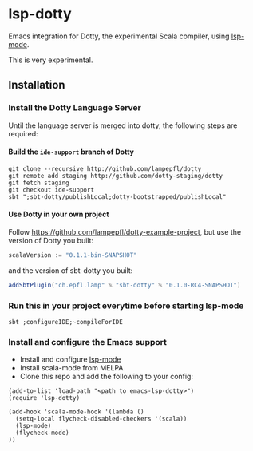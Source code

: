 # lsp-dotty

Emacs integration for Dotty, the experimental Scala compiler, using [lsp-mode](https://github.com/emacs-lsp/lsp-mode).

This is very experimental.

## Installation

### Install the Dotty Language Server
Until the language server is merged into dotty, the following steps are required:

#### Build the `ide-support` branch of Dotty

```shell
git clone --recursive http://github.com/lampepfl/dotty
git remote add staging http://github.com/dotty-staging/dotty
git fetch staging
git checkout ide-support
sbt ";sbt-dotty/publishLocal;dotty-bootstrapped/publishLocal"
```

#### Use Dotty in your own project

Follow https://github.com/lampepfl/dotty-example-project, but use the version of Dotty you built:
```scala
scalaVersion := "0.1.1-bin-SNAPSHOT"
```
and the version of sbt-dotty you built:

```scala
addSbtPlugin("ch.epfl.lamp" % "sbt-dotty" % "0.1.0-RC4-SNAPSHOT")
```

### Run this in your project everytime before starting lsp-mode
```shell
sbt ;configureIDE;~compileForIDE
```

### Install and configure the Emacs support


- Install and configure [lsp-mode](https://github.com/emacs-lsp/lsp-mode)
- Install scala-mode from MELPA
- Clone this repo and add the following to your config:

```emacs-lisp
(add-to-list 'load-path "<path to emacs-lsp-dotty>")
(require 'lsp-dotty)

(add-hook 'scala-mode-hook '(lambda ()
  (setq-local flycheck-disabled-checkers '(scala))
  (lsp-mode)
  (flycheck-mode)
))

```
